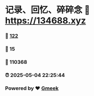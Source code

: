 # 记录、回忆、碎碎念 :link: https://134688.xyz 
### :page_facing_up: [122](https://134688.xyz/tag.html) 
### :speech_balloon: 15 
### :hibiscus: 110368 
### :alarm_clock: 2025-05-04 22:25:44 
### Powered by :heart: [Gmeek](https://github.com/Meekdai/Gmeek)
